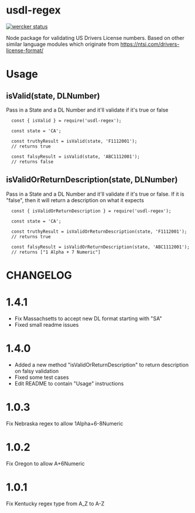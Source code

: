 usdl-regex
==========

[![wercker status](https://app.wercker.com/status/50fd960ab71deb402345dddc7c3a5ee4/s/master "wercker status")](https://app.wercker.com/project/byKey/50fd960ab71deb402345dddc7c3a5ee4)

Node package for validating US Drivers License numbers. Based on other similar language modules which originate from https://ntsi.com/drivers-license-format/

Usage
=========
## isValid(state, DLNumber)
Pass in a State and a DL Number and it'll validate if it's true or false
```
  const { isValid } = require('usdl-regex');

  const state = 'CA';

  const truthyResult = isValid(state, 'F1112001');
  // returns true

  const falsyResult = isValid(state, 'ABC1112001');
  // returns false
```

## isValidOrReturnDescription(state, DLNumber)
Pass in a State and a DL Number and it'll validate if it's true or false.
If it is "false", then it will return a description on what it expects
```
  const { isValidOrReturnDescription } = require('usdl-regex');

  const state = 'CA';

  const truthyResult = isValidOrReturnDescription(state, 'F1112001');
  // returns true

  const falsyResult = isValidOrReturnDescription(state, 'ABC1112001');
  // returns ["1 Alpha + 7 Numeric"]
```

CHANGELOG
=========
# 1.4.1
- Fix Massachsetts to accept new DL format starting with "SA"
- Fixed small readme issues

# 1.4.0
- Added a new method "isValidOrReturnDescription" to return description on falsy validation
- Fixed some test cases
- Edit README to contain "Usage" instructions

# 1.0.3
Fix Nebraska regex to allow 1Alpha+6-8Numeric

# 1.0.2
Fix Oregon to allow A+6Numeric

# 1.0.1
Fix Kentucky regex type from A_Z to A-Z
